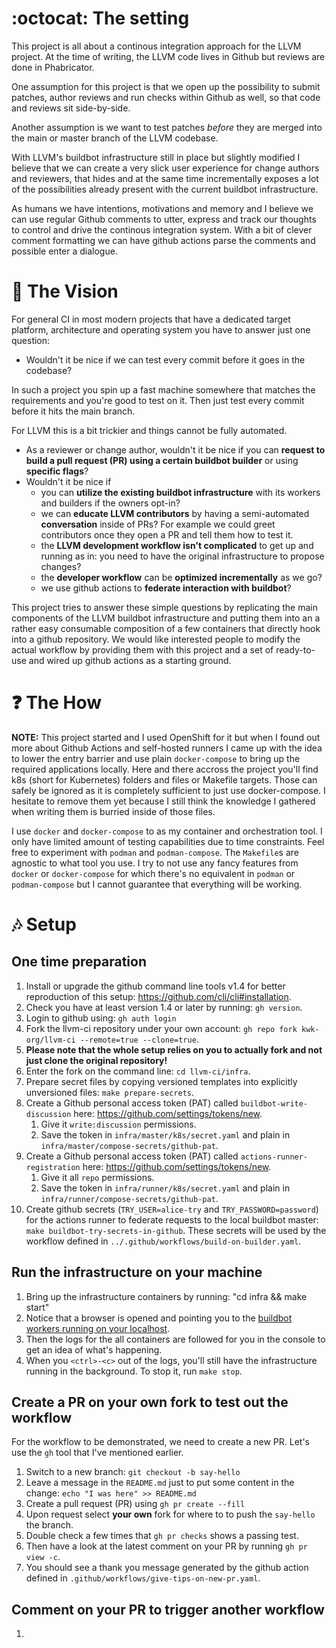# :octocat: The setting

This project is all about a continous integration approach for the LLVM project. At the time of writing, the LLVM code lives in Github but reviews are done in Phabricator.

One assumption for this project is that we open up the possibility to submit patches, author reviews and run checks within Github as well, so that code and reviews sit side-by-side.

Another assumption is we want to test patches *before* they are merged into the main or master branch of the LLVM codebase.

With LLVM's buildbot infrastructure still in place but slightly modified I believe that we can create a very slick user experience for change authors and reviewers, that hides and at the same time incrementally exposes a lot of the possibilities already present with the current buildbot infrastructure.

As humans we have intentions, motivations and memory and I believe we can use regular Github comments to utter, express and track our thoughts to control and drive the continous integration system. With a bit of clever comment formatting we can have github actions parse the comments and possible enter a dialogue.    

# :thought_balloon: The Vision

For general CI in most modern projects that have a dedicated target platform, architecture and operating system you have to answer just one question:

* Wouldn't it be nice if we can test every commit before it goes in the codebase?

In such a project you spin up a fast machine somewhere that matches the requirements and you're good to test on it. Then just test every commit before it hits the main branch.

For LLVM this is a bit trickier and things cannot be fully automated.

* As a reviewer or change author, wouldn't it be nice if you can **request to build a pull request (PR) using a certain buildbot builder** or using **specific flags**?
* Wouldn't it be nice if
  * you can **utilize the existing buildbot infrastructure** with its workers and builders if the owners opt-in?
  * we can **educate LLVM contributors** by having a semi-automated **conversation** inside of PRs? For example we could greet contributors once they open a PR and tell them how to test it.
  * the **LLVM development workflow isn't complicated** to get up and running as in: you need to have the original infrastructure to propose changes?
  * the **developer workflow** can be **optimized incrementally** as we go?
  * we use github actions to **federate interaction with buildbot**?

This project tries to answer these simple questions by replicating the main components of the LLVM buildbot infrastructure and putting them into an a rather easy consumable composition of a few containers that directly hook into a github repository. We would like interested people to modify the actual workflow by providing them with this project and a set of ready-to-use and wired up github actions as a starting ground.

# :question: The How

**NOTE:** This project started and I used OpenShift for it but when I found out more about Github Actions and self-hosted runners I came up with the idea to lower the entry barrier and use plain `docker-compose` to bring up the required applications locally. Here and there accross the project you'll find k8s (short for Kubernetes) folders and files or Makefile targets. Those can safely be ignored as it is completely sufficient to just use docker-compose. I hesitate to remove them yet because I still think the knowledge I gathered when writing them is burried inside of those files.

I use `docker` and `docker-compose` to as my container and orchestration tool. I only have limited amount of testing capabilities due to time constraints. Feel free to experiment with `podman` and `podman-compose`. The `Makefile`s are agnostic to what tool you use. I try to not use any fancy features from `docker` or `docker-compose` for which there's no equivalent in `podman` or `podman-compose` but I cannot guarantee that everything will be working.

# :notes: Setup

## One time preparation

1. Install or upgrade the github command line tools v1.4 for better reproduction of this setup: https://github.com/cli/cli#installation.
1. Check you have at least version 1.4 or later by running: `gh version`.
1. Login to github using: `gh auth login`
1. Fork the llvm-ci repository under your own account: `gh repo fork kwk-org/llvm-ci --remote=true --clone=true`.
  1. **Please note that the whole setup relies on you to actually fork and not just clone the original repository!**
1. Enter the fork on the command line: `cd llvm-ci/infra`.
1. Prepare secret files by copying versioned templates into explicitly unversioned files: `make prepare-secrets`.
1. Create a Github personal access token (PAT) called `buildbot-write-discussion` here: https://github.com/settings/tokens/new.
   1. Give it `write:discussion` permissions.
   1. Save the token in `infra/master/k8s/secret.yaml` and plain in `infra/master/compose-secrets/github-pat`.
1. Create a Github personal access token (PAT) called `actions-runner-registration` here: https://github.com/settings/tokens/new.
   1. Give it all `repo` permissions.
   1. Save the token in `infra/runner/k8s/secret.yaml` and plain in `infra/runner/compose-secrets/github-pat`.
1. Create github secrets (`TRY_USER=alice-try` and `TRY_PASSWORD=password`) for the actions runner to federate requests to the local buildbot master: `make buildbot-try-secrets-in-github`. These secrets will be used by the workflow defined in `../.github/workflows/build-on-builder.yaml`.

## Run the infrastructure on your machine

1. Bring up the infrastructure containers by running: "cd infra && make start"
  1. Notice that a browser is opened and pointing you to the [buildbot workers running on your localhost](http://localhost:8010/#/workers).
  1. Then the logs for the all containers are followed for you in the console to get an idea of what's happening.
  1. When you `<ctrl>-<c>` out of the logs, you'll still have the infrastructure running in the background. To stop it, run `make stop`.

## Create a PR on your own fork to test out the workflow

For the workflow to be demonstrated, we need to create a new PR. Let's use the `gh` tool that I've mentioned earlier. 

1. Switch to a new branch: `git checkout -b say-hello`
1. Leave a message in the `README.md` just to put some content in the change: `echo "I was here" >> README.md`
1. Create a pull request (PR) using `gh pr create --fill`
  1. Upon request select **your own** fork for where to to push the `say-hello` the branch.
1. Double check a few times that `gh pr checks` shows a passing test.
1. Then have a look at the latest comment on your PR by running `gh pr view -c`.
  1. You should see a thank you message generated by the github action defined in `.github/workflows/give-tips-on-new-pr.yaml`.

## Comment on your PR to trigger another workflow

1. 